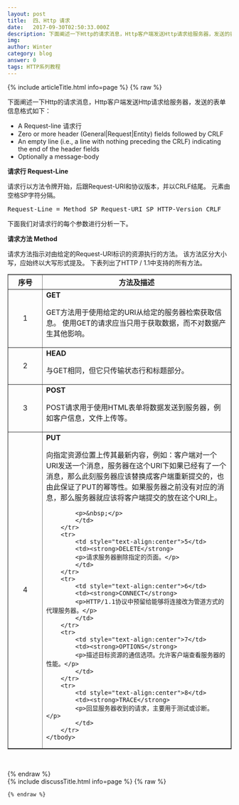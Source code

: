 ```yaml
---
layout: post
title:  四、Http 请求
date:   2017-09-30T02:50:33.000Z
description: 下面阐述一下Http的请求消息，Http客户端发送Http请求给服务器，发送的表单信息格式如下：A Request-line 请求行Zero or more h...
img: 
author: Winter
category: blog
answer: 0
tags: HTTP系列教程
---
```

<div class="article-root">
  <div class="article">
    {% include articleTitle.html info=page %}
    {% raw %}
    <div class="article-content"><p>下面阐述一下Http的请求消息，Http客户端发送Http请求给服务器，发送的表单信息格式如下：</p>

<ul>
	<li>A Request-line 请求行</li>
	<li>Zero or more header (General|Request|Entity) fields followed by CRLF</li>
	<li>An empty line (i.e., a line with nothing preceding the CRLF) indicating the end of the header fields</li>
	<li>Optionally a message-body</li>
</ul>

<p><strong>请求行 Request-Line&nbsp;&nbsp;</strong></p>

<p>请求行以方法令牌开始，后跟Request-URI和协议版本，并以CRLF结尾。 元素由空格SP字符分隔。</p>

<pre>
Request-Line = Method SP Request-URI SP HTTP-Version CRLF</pre>

<p>下面我们对请求行的每个参数进行分析一下。</p>

<p><strong>请求方法 Method</strong></p>

<p>请求方法指示对由给定的Request-URI标识的资源执行的方法。 该方法区分大小写，应始终以大写形式提及。 下表列出了HTTP / 1.1中支持的所有方法。</p>

<table border="1" cellpadding="0" cellspacing="0">
	<tbody>
		<tr>
			<th style="width:60px">序号</th>
			<th>方法及描述</th>
		</tr>
		<tr>
			<td style="text-align:center">1</td>
			<td><strong>GET</strong>
			<p>GET方法用于使用给定的URI从给定的服务器检索获取信息。 使用GET的请求应当只用于获取数据，而不对数据产生其他影响。</p>
			</td>
		</tr>
		<tr>
			<td style="text-align:center">2</td>
			<td><strong>HEAD</strong>
			<p>与GET相同，但它只传输状态行和标题部分。</p>
			</td>
		</tr>
		<tr>
			<td style="text-align:center">3</td>
			<td><strong>POST</strong>
			<p>POST请求用于使用HTML表单将数据发送到服务器，例如客户信息，文件上传等。</p>
			</td>
		</tr>
		<tr>
			<td style="text-align:center">4</td>
			<td><strong>PUT</strong>
			<p>向指定资源位置上传其最新内容，例如：客户端对一个URI发送一个消息，服务器在这个URI下如果已经有了一个消息，那么此刻服务器应该替换成客户端重新提交的，也由此保证了PUT的幂等性。如果服务器之前没有对应的消息，那么服务器就应该将客户端提交的放在这个URI上。</p>

			<p>&nbsp;</p>
			</td>
		</tr>
		<tr>
			<td style="text-align:center">5</td>
			<td><strong>DELETE</strong>
			<p>请求服务器删除指定的页面。</p>
			</td>
		</tr>
		<tr>
			<td style="text-align:center">6</td>
			<td><strong>CONNECT</strong>
			<p>HTTP/1.1协议中预留给能够将连接改为管道方式的代理服务器。</p>
			</td>
		</tr>
		<tr>
			<td style="text-align:center">7</td>
			<td><strong>OPTIONS</strong>
			<p>描述目标资源的通信选项。允许客户端查看服务器的性能。</p>
			</td>
		</tr>
		<tr>
			<td style="text-align:center">8</td>
			<td><strong>TRACE</strong>
			<p>回显服务器收到的请求，主要用于测试或诊断。</p>
			</td>
		</tr>
	</tbody>
</table>

<p>&nbsp;</p>
</div>
    {% endraw %}
  </div>

  <div class="discuss-wrapper">
    {% include discussTitle.html info=page %}
    {% raw %}
    
    {% endraw %}
  </div>
<div>
